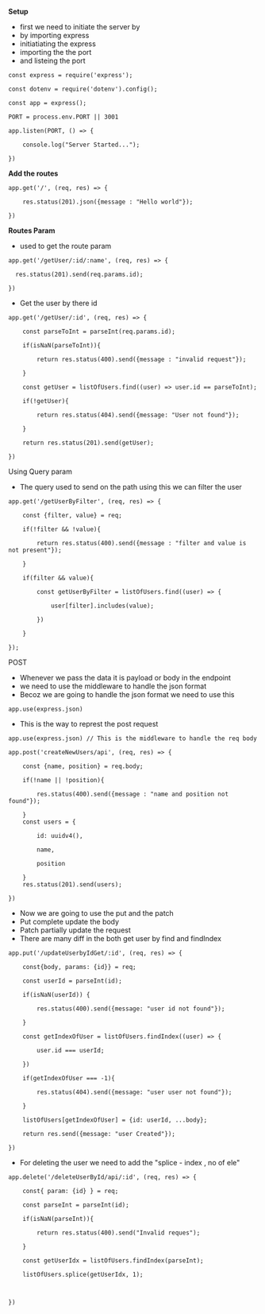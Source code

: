 **Setup**
- first we need to initiate the server by
- by importing express
- initiatiating the express
- importing the the port
- and listeing the port
```
const express = require('express');

const dotenv = require('dotenv').config();

const app = express();

PORT = process.env.PORT || 3001

app.listen(PORT, () => {

    console.log("Server Started...");

})
```

**Add the routes**
```
app.get('/', (req, res) => {

    res.status(201).json({message : "Hello world"});

})
```

**Routes Param**
- used to get the route param
```
app.get('/getUser/:id/:name', (req, res) => {

  res.status(201).send(req.params.id);  

})
```
- Get the user by there id
```
app.get('/getUser/:id', (req, res) => {

    const parseToInt = parseInt(req.params.id);

    if(isNaN(parseToInt)){

        return res.status(400).send({message : "invalid request"});

    }

    const getUser = listOfUsers.find((user) => user.id == parseToInt);

    if(!getUser){

        return res.status(404).send({message: "User not found"});

    }

    return res.status(201).send(getUser);

})
```

Using Query param
 
- The query used to send on the path using this we can filter the user
```
app.get('/getUserByFilter', (req, res) => {

    const {filter, value} = req;

    if(!filter && !value){

        return res.status(400).send({message : "filter and value is not present"});

    }

    if(filter && value){

        const getUserByFilter = listOfUsers.find((user) => {

            user[filter].includes(value);

        })

    }

});
```

POST
- Whenever we pass the data it is payload or body in the endpoint
- we need to use the middleware to handle the json format
- Becoz we are going to handle the json format we need to use this
```
app.use(express.json)
```
- This is the way to represt the post request
```
app.use(express.json) // This is the middleware to handle the req body

app.post('createNewUsers/api', (req, res) => {

    const {name, position} = req.body;

    if(!name || !position){

        res.status(400).send({message : "name and position not found"});

    }
    const users = {

        id: uuidv4(),

        name,

        position

    }
    res.status(201).send(users);

})
```

- Now we are going to use the put and the patch
- Put complete update the body
- Patch partially update the request
-  There are many diff in the both get user by find and findIndex
```
app.put('/updateUserbyIdGet/:id', (req, res) => {

    const{body, params: {id}} = req;

    const userId = parseInt(id);

    if(isNaN(userId)) {

        res.status(400).send({message: "user id not found"});

    }

    const getIndexOfUser = listOfUsers.findIndex((user) => {

        user.id === userId;

    })

    if(getIndexOfUser === -1){

        res.status(404).send({message: "user user not found"});

    }

    listOfUsers[getIndexOfUser] = {id: userId, ...body};

    return res.send({message: "user Created"});

})
```
- For deleting the user we need to add the "splice - index ,  no of ele"
```
app.delete('/deleteUserById/api/:id', (req, res) => {

    const{ param: {id} } = req;

    const parseInt = parseInt(id);

    if(isNaN(parseInt)){

        return res.status(400).send("Invalid reques");

    }

    const getUserIdx = listOfUsers.findIndex(parseInt);

    listOfUsers.splice(getUserIdx, 1);

  

})
```
